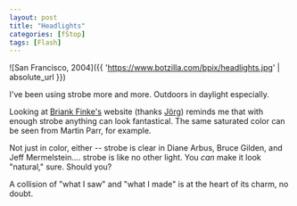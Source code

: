 ```yaml
---
layout: post
title: "Headlights"
categories: [fStop]
tags: [Flash]
---
```



![San Francisco, 2004]({{ 'https://www.botzilla.com/bpix/headlights.jpg' | absolute_url }})


I've been using strobe more and more. Outdoors in daylight especially.

Looking at <a href="http://www.brianfinke.com/">Briank Finke's</a> website (thanks <a href="http://www.jmcolberg.com/weblog/">J&ouml;rg</a>) reminds me that with enough strobe anything can look fantastical. The same saturated color can be seen from Martin Parr, for example.

Not just in color, either -- strobe is clear in Diane Arbus, Bruce Gilden, and Jeff Mermelstein.... strobe is like no other light. You <i>can</i> make it look "natural," sure. Should you?

A collision of "what I saw" and "what I made" is at the heart of its charm, no doubt.
